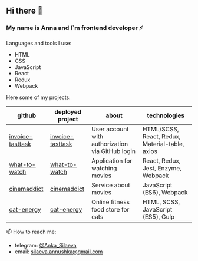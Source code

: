 ## Hi there 👋

### My name is Anna and I`m frontend developer ⚡


Languages and tools I use:
- HTML
- CSS
- JavaScript
- React
- Redux
- Webpack

Here some of my projects: 

  github | deployed project | about | technologies
  --- | --- | --- | ---
[invoice-tasttask](https://github.com/Silaeva/invoice-testtask) | [invoice-tasttask](https://invoice-testtask.vercel.app/) | User account with authorization via GitHub login | HTML/SCSS, React, Redux, Material-table, axios
[what-to-watch](https://github.com/Silaeva/1078695-what-to-watch-5) | [what-to-watch](https://1078695-what-to-watch-5.vercel.app/) | Application for watching movies | React, Redux, Jest, Enzyme, Webpack
[cinemaddict](https://github.com/Silaeva/1078695-cinemaddict-12) | [cinemaddict](https://1078695-cinemaddict.vercel.app/) | Service about movies | JavaScript (ES6), Webpack
[cat-energy](https://github.com/Silaeva/Cat-energy-18) | [cat-energy](https://cat-energy.vercel.app/) | Оnline fitness food store for cats | HTML, SCSS, JavaScript (ES5), Gulp

📫 How to reach me:<br>
 - telegram: [@Anka_Silaeva](https://t.me/Anka_Silaeva)<br>
 - email: <a href="mailto:silaeva.annushka@gmail.com">silaeva.annushka@gmail.com</a>


